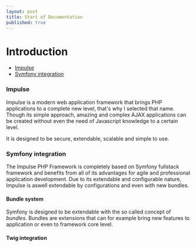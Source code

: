 ```yaml
---
layout: post
title: Start of Documentation
published: true
---
```

<h1 class="doc-title">Introduction</h1>

- [Impulse](#impulse)
- [Symfony integration](#symfony-integration)

<a name="impulse"></a>
### Impulse

Impulse is a modern web application framework that brings PHP applications to a complete new level, that's why I selected that name. Though its simple approach, amazing and complex AJAX applications can be created without even the need of Javascript knowledge to a certain level.

It is designed to be secure, extendable, scalable and simple to use.

<a name="symfony-integration"></a>
### Symfony integration

The Impulse PHP Framework is completely based on Symfony fullstack framework and benefits from all of its advantages for agile and professional application development. Due to its extendable and configurable nature, Impulse is aswell extendable by configurations and even with new bundles.  

#### Bundle system
Symfony is designed to be extendable with the so called concept of _bundles_. Bundles are extensions that can for example bring new features to application or even to framework core level. 


#### Twig integration